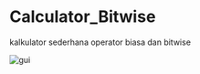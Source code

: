 # Calculator_Bitwise
kalkulator sederhana operator biasa dan bitwise



![gui](https://user-images.githubusercontent.com/114843063/197784143-31937164-1fa5-4dfc-bf51-8ad7d77604c4.png)
